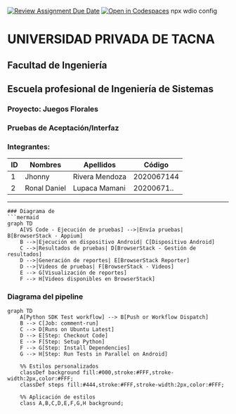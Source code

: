 [![Review Assignment Due Date](https://classroom.github.com/assets/deadline-readme-button-22041afd0340ce965d47ae6ef1cefeee28c7c493a6346c4f15d667ab976d596c.svg)](https://classroom.github.com/a/vK6WBQ1t)
[![Open in Codespaces](https://classroom.github.com/assets/launch-codespace-2972f46106e565e64193e422d61a12cf1da4916b45550586e14ef0a7c637dd04.svg)](https://classroom.github.com/open-in-codespaces?assignment_repo_id=15560940)
npx wdio config

# UNIVERSIDAD PRIVADA DE TACNA

## Facultad de Ingeniería

## Escuela profesional de Ingeniería de Sistemas

### Proyecto: Juegos Florales

### Pruebas de Aceptación/Interfaz

### Integrantes:

| ID  | Nombres | Apellidos      | Código     |
| --- | ------- | -------------- | ---------- |
| 1   | Jhonny  | Rivera Mendoza | 2020067144 |
| 2   | Ronal Daniel  | Lupaca Mamani  | 20200671.. |

---

````
### Diagrama de 
```mermaid
graph TD
    A[VS Code - Ejecución de pruebas] -->|Envía pruebas| B[BrowserStack - Appium]
    B -->|Ejecución en dispositivo Android| C[Dispositivo Android]
    C -->|Resultados de pruebas| D[BrowserStack - Gestión de resultados]
    D -->|Generación de reportes| E[BrowserStack Reporter]
    D -->|Videos de pruebas| F[BrowserStack - Videos]
    E --> G[Visualización de reportes]
    F --> H[Videos disponibles en BrowserStack]

````

### Diagrama del pipeline

```mermaid
graph TD
    A[Python SDK Test workflow] --> B[Push or Workflow Dispatch]
    B --> C[Job: comment-run]
    C --> D[Runs on Ubuntu Latest]
    D --> E[Step: Checkout Code]
    E --> F[Step: Setup Python]
    F --> G[Step: Install Dependencies]
    G --> H[Step: Run Tests in Parallel on Android]

    %% Estilos personalizados
    classDef background fill:#000,stroke:#FFF,stroke-width:2px,color:#FFF;
    classDef steps fill:#444,stroke:#FFF,stroke-width:2px,color:#FFF;

    %% Aplicación de estilos
    class A,B,C,D,E,F,G,H background;



```
